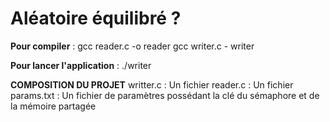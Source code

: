 # Aléatoire équilibré ?

**Pour compiler** : 
gcc reader.c -o reader
gcc writer.c - writer

**Pour lancer l'application** :
./writer

**COMPOSITION DU PROJET**
writter.c  : Un fichier 
reader.c   : Un fichier 
params.txt : Un fichier de paramètres possédant la clé du sémaphore et de la mémoire partagée
